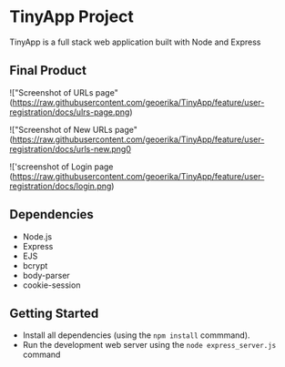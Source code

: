 # TinyApp Project

TinyApp is a full stack web application built with Node and Express

## Final Product

!["Screenshot of URLs page" (https://raw.githubusercontent.com/geoerika/TinyApp/feature/user-registration/docs/ulrs-page.png)

!["Screenshot of New URLs page" (https://raw.githubusercontent.com/geoerika/TinyApp/feature/user-registration/docs/urls-new.png0

!['screenshot of Login page (https://raw.githubusercontent.com/geoerika/TinyApp/feature/user-registration/docs/login.png)


## Dependencies

- Node.js
- Express
- EJS
- bcrypt
- body-parser
- cookie-session

## Getting Started

- Install all dependencies (using the `npm install` commmand).
- Run the development web server using the `node express_server.js` command
